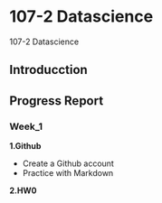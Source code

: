 # 107-2 Datascience
107-2 Datascience

## Introducction


## Progress Report
### Week_1
__1.Github__
* Create a Github account
* Practice with Markdown

__2.HW0__

